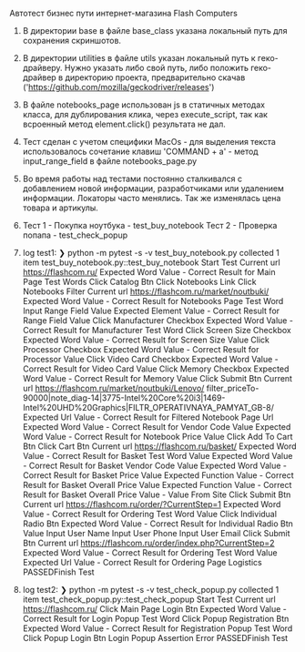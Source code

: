 Автотест бизнес пути интернет-магазина Flash Computers

1) В директории base в файле base_class указана локальный путь для сохранения скриншотов.

2) В директории utilities в файле utils указан локальный путь к геко-драйверу.
Нужно указать либо свой путь, либо положить геко-драйвер в директорию проекта, 
предварительно скачав ('https://github.com/mozilla/geckodriver/releases')

3) В файле notebooks_page использован js в статичных методах класса, для дублирования клика,
через execute_script, так как всроенный метод element.click() результата не дал.

4) Тест сделан с учетом специфики MacOs - для выделения текста использовалось сочетание клавиш
'COMMAND + a' - метод input_range_field в файле notebooks_page.py

5) Во время работы над тестами постоянно сталкивался с добавлением новой информации, разработчиками
или удалением информации. Локаторы часто менялись. Так же изменялась цена товара и артикулы.

6) Тест 1 - Покупка ноутбука - test_buy_notebook
Тест 2 - Проверка попапа - test_check_popup

7) log test1:
❯ python -m pytest -s -v test_buy_notebook.py
collected 1 item
test_buy_notebook.py::test_buy_notebook Start Test
Current url https://flashcom.ru/
Expected Word Value - Correct Result for Main Page Test Words
Click Catalog Btn
Click Notebooks Link
Click Notebooks Filter
Current url https://flashcom.ru/market/noutbuki/
Expected Word Value - Correct Result for Notebooks Page Test Word
Input Range Field Value
Expected Element Value - Correct Result for Range Field Value
Click Manufacturer Checkbox
Expected Word Value - Correct Result for Manufacturer Test Word
Click Screen Size Checkbox
Expected Word Value - Correct Result for Screen Size Value
Click Processor Checkbox
Expected Word Value - Correct Result for Processor Value
Click Video Card Checkbox
Expected Word Value - Correct Result for Video Card Value
Click Memory Checkbox
Expected Word Value - Correct Result for Memory Value
Click Submit Btn
Current url https://flashcom.ru/market/noutbuki/Lenovo/
filter_priceTo-90000|note_diag-14|3775-Intel%20Core%20i3|1469-
Intel%20UHD%20Graphics|FILTR_OPERATIVNAYA_PAMYAT_GB-8/
Expected Url Value - Correct Result for Filtered Notebook Page Url
Expected Word Value - Correct Result for Vendor Code Value
Expected Word Value - Correct Result for Notebook Price Value
Click Add To Cart Btn
Click Cart Btn
Current url https://flashcom.ru/basket/
Expected Word Value - Correct Result for Basket Test Word Value
Expected Word Value - Correct Result for Basket Vendor Code Value
Expected Word Value - Correct Result for Basket Price Value
Expected Function Value - Correct Result for Basket Overall Price Value
Expected Function Value - Correct Result for Basket Overall Price Value - Value From Site
Click Submit Btn
Current url https://flashcom.ru/order/?CurrentStep=1
Expected Word Value - Correct Result for Ordering Test Word Value
Click Individual Radio Btn
Expected Word Value - Correct Result for Individual Radio Btn Value
Input User Name
Input User Phone
Input User Email
Click Submit Btn
Current url https://flashcom.ru/order/index.php?CurrentStep=2
Expected Word Value - Correct Result for Ordering Test Word Value
Expected Url Value - Correct Result for Ordering Page Logistics
PASSEDFinish Test

8) log test2:
❯ python -m pytest -s -v test_check_popup.py
collected 1 item
test_check_popup.py::test_check_popup Start Test
Current url https://flashcom.ru/
Click Main Page Login Btn
Expected Word Value - Correct Result for Login Popup Test Word
Click Popup Registration Btn
Expected Word Value - Correct Result for Registration Popup Test Word
Click Popup Login Btn
Login Popup Assertion Error
PASSEDFinish Test